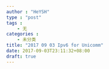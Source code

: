 ```yaml
---
author : "HeYSH"
type : "post"
tags :
    - 无
categories :
    - 未分类
title: "2017 09 03 Ipv6 for Unicomm"
date: 2017-09-03T23:11:32+08:00
draft: true
---
```

